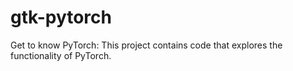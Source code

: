 # gtk-pytorch
Get to know PyTorch: This project contains code that explores the functionality of PyTorch.
